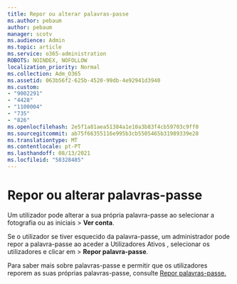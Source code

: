 ```yaml
---
title: Repor ou alterar palavras-passe
ms.author: pebaum
author: pebaum
manager: scotv
ms.audience: Admin
ms.topic: article
ms.service: o365-administration
ROBOTS: NOINDEX, NOFOLLOW
localization_priority: Normal
ms.collection: Adm_O365
ms.assetid: 063b56f2-625b-4520-99db-4e92941d3940
ms.custom:
- "9002291"
- "4428"
- "1100004"
- "735"
- "826"
ms.openlocfilehash: 2e5f1a81aea51384a1e10a3b83f4cb59703c9ff0
ms.sourcegitcommit: ab75f66355116e995b3cb5505465b31989339e28
ms.translationtype: MT
ms.contentlocale: pt-PT
ms.lasthandoff: 08/13/2021
ms.locfileid: "58328485"
---
```

# <a name="reset-or-change-passwords"></a>Repor ou alterar palavras-passe

Um utilizador pode alterar a sua própria palavra-passe ao selecionar a fotografia ou as iniciais > **Ver conta**.
  
Se o utilizador se tiver esquecido da palavra-passe, um administrador pode repor a palavra-passe ao aceder a Utilizadores Ativos , selecionar os utilizadores e clicar em  >  [](https://portal.office.com/adminportal/home#/users) **Repor palavra-passe**.
  
Para saber mais sobre palavras-passe e permitir que os utilizadores reporem as suas próprias palavras-passe, consulte [Repor palavras-passe.](https://docs.microsoft.com/microsoft-365/admin/add-users/reset-passwords)
